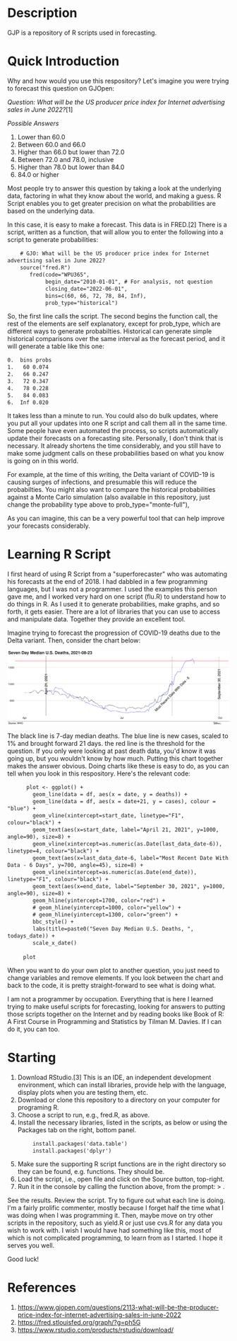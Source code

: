 # Description

GJP is a repository of R scripts used in forecasting.

# Quick Introduction

Why and how would you use this respository? Let's imagine you were
trying to forecast this question on GJOpen:

*Question: What will be the US producer price index for Internet
advertising sales in June 2022?*[1]

*Possible Answers*
1. Lower than 60.0
2. Between 60.0 and 66.0
3. Higher than 66.0 but lower than 72.0
4. Between 72.0 and 78.0, inclusive 	
5. Higher than 78.0 but lower than 84.0 	
6. 84.0 or higher 	

Most people try to answer this question by taking a look at the
underlying data, factoring in what they know about the world, and
making a guess. R Script enables you to get greater precision on
what the probabilities are based on the underlying data.

In this case, it is easy to make a forecast. This data is in
FRED.[2] There is a script, written as a function, that will allow
you to enter the following into a script to generate
probabilities:

```
    # GJO: What will be the US producer price index for Internet advertising sales in June 2022?
    source("fred.R")
       fred(code="WPU365",
            begin_date="2010-01-01", # For analysis, not question
            closing_date="2022-06-01",
            bins=c(60, 66, 72, 78, 84, Inf),
            prob_type="historical")
```

So, the first line calls the script. The second begins the
function call, the rest of the elements are self explanatory,
except for prob_type, which are different ways to generate
probabilties. Historical can generate simple historical
comparisons over the same interval as the forecast period, and it
will generate a table like this one:

```
0.  bins probs
1.   60 0.074
2.   66 0.247
3.   72 0.347
4.   78 0.228
5.   84 0.083
6.  Inf 0.020
```

It takes less than a minute to run. You could also do bulk
updates, where you put all your updates into one R script and call
them all in the same time. Some people have even automated the
process, so scripts automatically update their forecasts on a
forecasting site. Personally, I don't think that is necessary. It
already shortens the time considerably, and you still have to make
some judgment calls on these probabilities based on what you know
is going on in this world. 

For example, at the time of this writing, the Delta variant of
COVID-19 is causing surges of infections, and presumable this will
reduce the probabilties. You might also want to compare the
historical probabilities against a Monte Carlo simulation (also
available in this repository, just change the probability type
above to prob_type="monte-full"),

As you can imagine, this can be a very powerful tool that can help
improve your forecasts considerably.

# Learning R Script

I first heard of using R Script from a "superforecaster" who was
automating his forecasts at the end of 2018. I had dabbled in a
few programming languages, but I was not a programmer. I used the
examples this person gave me, and I worked very hard on one script
(flu.R) to understand how to do things in R. As I used it to
generate probabilities, make graphs, and so forth, it gets
easier. There are a lot of libraries that you can use to access
and manipulate data. Together they provide an excellent tool.

Imagine trying to forecast the progression of COVID-19 deaths due
to the Delta variant. Then, consider the chart below:

![Example Chart of ggplot](output/covid-us-who-7day-median-deaths-2021-08-23.png)

The black line is 7-day median deaths. The blue line is new cases,
scaled to 1% and brought forward 21 days. the red line is the
threshold for the question. If you only were looking at past death
data, you'd know it was going up, but you wouldn't know by how
much. Putting this chart together makes the answer obvious. Doing
charts like these is easy to do, as you can tell when you look in
this respository. Here's the relevant code:

```
      plot <- ggplot() +     
	    geom_line(data = df, aes(x = date, y = deaths)) +     
	    geom_line(data = df, aes(x = date+21, y = cases), colour = "blue") +     
	    geom_vline(xintercept=start_date, linetype="F1", colour="black") +     
	    geom_text(aes(x=start_date, label="April 21, 2021", y=1000, angle=90), size=8) +
        geom_vline(xintercept=as.numeric(as.Date(last_data_date-6)), linetype=4, colour="black") +
        geom_text(aes(x=last_data_date-6, label="Most Recent Date With Data - 6 Days", y=700, angle=45), size=8) +
        geom_vline(xintercept=as.numeric(as.Date(end_date)), linetype="F1", colour="black") +     
	    geom_text(aes(x=end_date, label="September 30, 2021", y=1000, angle=90), size=8) +     
	    geom_hline(yintercept=1700, color="red") +     
	    # geom_hline(yintercept=1000, color="yellow") +     
	    # geom_hline(yintercept=1300, color="green") +     
	    bbc_style() +     
	    labs(title=paste0("Seven Day Median U.S. Deaths, ", todays_date)) +     
	    scale_x_date()    
	
     plot
```

When you want to do your own plot to another question, you just
need to change variables and remove elements. If you look between
the chart and back to the code, it is pretty straight-forward to
see what is doing what.

I am not a programmer by occupation. Everything that is here I
learned trying to make useful scripts for forecasting, looking for
answers to putting those scripts together on the Internet and by
reading books like Book of R: A First Course in Programming and
Statistics by Tilman M. Davies. If I can do it, you can too.

# Starting

1. Download RStudio.[3] This is an IDE, an independent development
   environment, which can install libraries, provide help with the
   language, display plots when you are testing them, etc.
2. Download or clone this repository to a directory on your
   computer for programing R.
3. Choose a script to run, e.g., fred.R, as above.
4. Install the necessary libraries, listed in the scripts, as
   below or using the Packages tab on the right, bottom panel.

```
        install.packages('data.table')
        install.packages('dplyr')
```
  
5. Make sure the supporting R script functions are in the right
   directory so they can be found, e.g. functions. They should be.
6. Load the script, i.e., open file and click on the Source
   button, top-right.
7. Run it in the console by calling the function above, from the prompt: > . 

See the results. Review the script. Try to figure out what each
line is doing. I'm a fairly prolific commenter, mostly because I
forget half the time what I was doing when I was programming
it. Then, maybe move on try other scripts in the repository, such
as yield.R or just use cvs.R for any data you wish to work with. I
wish I would have had something like this, most of which is not
complicated programming, to learn from as I started. I hope it
serves you well.

Good luck!

# References

1. https://www.gjopen.com/questions/2113-what-will-be-the-producer-price-index-for-internet-advertising-sales-in-june-2022
2. https://fred.stlouisfed.org/graph/?g=ph5G
3. https://www.rstudio.com/products/rstudio/download/
